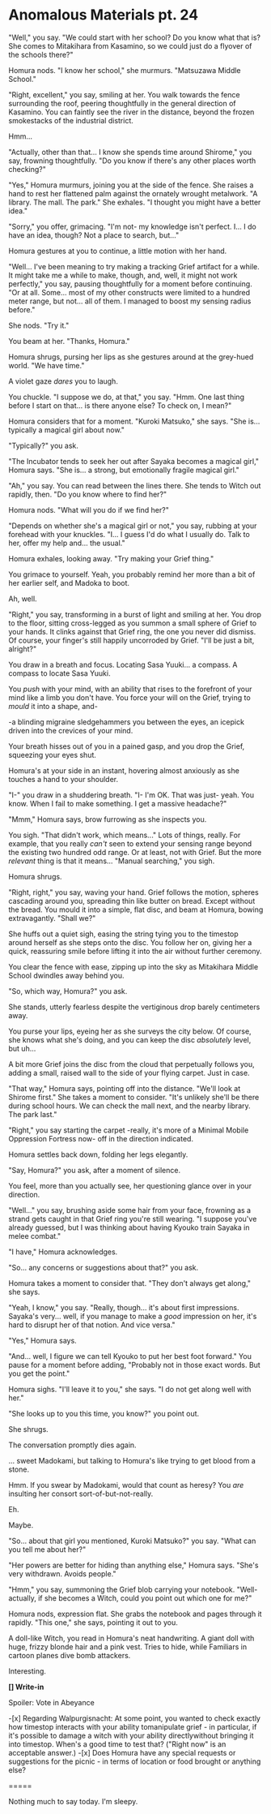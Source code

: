 # Anomalous Materials pt. 24

"Well," you say. "We could start with her school? Do you know what that is? She comes to Mitakihara from Kasamino, so we could just do a flyover of the schools there?"

Homura nods. "I know her school," she murmurs. "Matsuzawa Middle School."

"Right, excellent," you say, smiling at her. You walk towards the fence surrounding the roof, peering thoughtfully in the general direction of Kasamino. You can faintly see the river in the distance, beyond the frozen smokestacks of the industrial district.

Hmm...

"Actually, other than that... I know she spends time around Shirome," you say, frowning thoughtfully. "Do you know if there's any other places worth checking?"

"Yes," Homura murmurs, joining you at the side of the fence. She raises a hand to rest her flattened palm against the ornately wrought metalwork. "A library. The mall. The park." She exhales. "I thought you might have a better idea."

"Sorry," you offer, grimacing. "I'm not- my knowledge isn't perfect. I... I do have an idea, though? Not a place to search, but..."

Homura gestures at you to continue, a little motion with her hand.

"Well... I've been meaning to try making a tracking Grief artifact for a while. It might take me a while to make, though, and, well, it might not work perfectly," you say, pausing thoughtfully for a moment before continuing. "Or at all. Some... most of my other constructs were limited to a hundred meter range, but not... all of them. I managed to boost my sensing radius before."

She nods. "Try it."

You beam at her. "Thanks, Homura."

Homura shrugs, pursing her lips as she gestures around at the grey-hued world. "We have time."

A violet gaze *dares* you to laugh.

You chuckle. "I suppose we do, at that," you say. "Hmm. One last thing before I start on that... is there anyone else? To check on, I mean?"

Homura considers that for a moment. "Kuroki Matsuko," she says. "She is... typically a magical girl about now."

"Typically?" you ask.

"The Incubator tends to seek her out after Sayaka becomes a magical girl," Homura says. "She is... a strong, but emotionally fragile magical girl."

"Ah," you say. You can read between the lines there. She tends to Witch out rapidly, then. "Do you know where to find her?"

Homura nods. "What will you do if we find her?"

"Depends on whether she's a magical girl or not," you say, rubbing at your forehead with your knuckles. "I... I guess I'd do what I usually do. Talk to her, offer my help and... the usual."

Homura exhales, looking away. "Try making your Grief thing."

You grimace to yourself. Yeah, you probably remind her more than a bit of her earlier self, and Madoka to boot.

Ah, well.

"Right," you say, transforming in a burst of light and smiling at her. You drop to the floor, sitting cross-legged as you summon a small sphere of Grief to your hands. It clinks against that Grief ring, the one you never did dismiss. Of course, your finger's still happily uncorroded by Grief. "I'll be just a bit, alright?"

You draw in a breath and focus. Locating Sasa Yuuki... a compass. A compass to locate Sasa Yuuki.

You *push* with your mind, with an ability that rises to the forefront of your mind like a limb you don't have. You force your will on the Grief, trying to *mould* it into a shape, and-

-a blinding migraine sledgehammers you between the eyes, an icepick driven into the crevices of your mind.

Your breath hisses out of you in a pained gasp, and you drop the Grief, squeezing your eyes shut.

Homura's at your side in an instant, hovering almost anxiously as she touches a hand to your shoulder.

"I-" you draw in a shuddering breath. "I- I'm OK. That was just- yeah. You know. When I fail to make something. I get a massive headache?"

"Mmm," Homura says, brow furrowing as she inspects you.

You sigh. "That didn't work, which means..." Lots of things, really. For example, that you really *can't* seen to extend your sensing range beyond the existing two hundred odd range. Or at least, not with Grief. But the more *relevant* thing is that it means... "Manual searching," you sigh.

Homura shrugs.

"Right, right," you say, waving your hand. Grief follows the motion, spheres cascading around you, spreading thin like butter on bread. Except without the bread. You mould it into a simple, flat disc, and beam at Homura, bowing extravagantly. "Shall we?"

She huffs out a quiet sigh, easing the string tying you to the timestop around herself as she steps onto the disc. You follow her on, giving her a quick, reassuring smile before lifting it into the air without further ceremony.

You clear the fence with ease, zipping up into the sky as Mitakihara Middle School dwindles away behind you.

"So, which way, Homura?" you ask.

She stands, utterly fearless despite the vertiginous drop barely centimeters away.

You purse your lips, eyeing her as she surveys the city below. Of course, she knows what she's doing, and you can keep the disc *absolutely* level, but uh...

A bit more Grief joins the disc from the cloud that perpetually follows you, adding a small, raised wall to the side of your flying carpet. Just in case.

"That way," Homura says, pointing off into the distance. "We'll look at Shirome first." She takes a moment to consider. "It's unlikely she'll be there during school hours. We can check the mall next, and the nearby library. The park last."

"Right," you say starting the carpet -really, it's more of a Minimal Mobile Oppression Fortress now- off in the direction indicated.

Homura settles back down, folding her legs elegantly.

"Say, Homura?" you ask, after a moment of silence.

You feel, more than you actually see, her questioning glance over in your direction.

"Well..." you say, brushing aside some hair from your face, frowning as a strand gets caught in that Grief ring you're still wearing. "I suppose you've already guessed, but I was thinking about having Kyouko train Sayaka in melee combat."

"I have," Homura acknowledges.

"So... any concerns or suggestions about that?" you ask.

Homura takes a moment to consider that. "They don't always get along," she says.

"Yeah, I know," you say. "Really, though... it's about first impressions. Sayaka's very... well, if you manage to make a *good* impression on her, it's hard to disrupt her of that notion. And vice versa."

"Yes," Homura says.

"And... well, I figure we can tell Kyouko to put her best foot forward." You pause for a moment before adding, "Probably not in those exact words. But you get the point."

Homura sighs. "I'll leave it to you," she says. "I do not get along well with her."

"She looks up to you this time, you know?" you point out.

She shrugs.

The conversation promptly dies again.

... sweet Madokami, but talking to Homura's like trying to get blood from a stone.

Hmm. If you swear by Madokami, would that count as heresy? You *are* insulting her consort sort-of-but-not-really.

Eh.

Maybe.

"So... about that girl you mentioned, Kuroki Matsuko?" you say. "What can you tell me about her?"

"Her powers are better for hiding than anything else," Homura says. "She's very withdrawn. Avoids people."

"Hmm," you say, summoning the Grief blob carrying your notebook. "Well- actually, if she becomes a Witch, could you point out which one for me?"

Homura nods, expression flat. She grabs the notebook and pages through it rapidly. "This one," she says, pointing it out to you.

A doll-like Witch, you read in Homura's neat handwriting. A giant doll with huge, frizzy blonde hair and a pink vest. Tries to hide, while Familiars in cartoon planes dive bomb attackers.

Interesting.

**\[] Write-in**

Spoiler: Vote in Abeyance

-\[x] Regarding Walpurgisnacht: At some point, you wanted to check exactly how timestop interacts with your ability tomanipulate grief - in particular, if it's possible to damage a witch with your ability directlywithout bringing it into timestop. When's a good time to test that? ("Right now" is an acceptable answer.)
-\[x] Does Homura have any special requests or suggestions for the picnic - in terms of location or food brought or anything else?

\=====​

Nothing much to say today. I'm sleepy.
